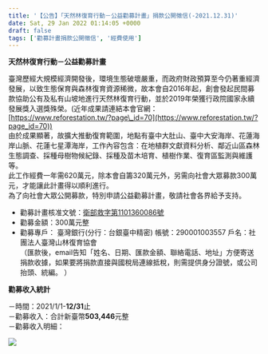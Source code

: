 ```yaml
---
title: '【公告】「天然林復育行動－公益勸募計畫」捐款公開徵信(-2021.12.31)'
date: Sat, 29 Jan 2022 01:14:05 +0000
draft: false
tags: ['勸募計畫捐款公開徵信', '經費使用']
---
```


**天然林復育行動－公益勸募計畫**

臺灣歷經大規模經濟開發後，環境生態破壞嚴重，而政府財政預算至今仍著重經濟發展，以致生態保育與森林復育資源稀微，故本會自2016年起，創會發起民間募款協助公有及私有山坡地進行天然林復育行動，並於2019年榮獲行政院國家永續發展獎入選獎殊榮。(近年成果請連結本會官網：[https://www.reforestation.tw/?page\_id=70](https://www.reforestation.tw/?page_id=70))  
由於成果顯著，故擴大推動復育範圍，地點有臺中大肚山、臺中大安海岸、花蓮海岸山脈、花蓮七星潭海岸，工作內容包含：在地植群文獻資料分析、鄰近山區森林生態調查、採種母樹物候紀錄、採種及苗木培育、植樹作業、復育區監測與維護等。  
此工作經費一年需620萬元，除本會自籌320萬元外，另需向社會大眾募款300萬元，才能讓此計畫得以順利進行。  
為了向社會大眾公開募款，特別申請公益勸募計畫，敬請社會各界給予支持。

*   勸募計畫核准文號：[衛部救字第1101360086號](https://www.reforestation.tw/?page_id=5134)
*   勸募金額：300萬元整
*   勸募專戶： 臺灣銀行(分行：台銀臺中精密) 帳號：290001003557 戶名：社團法人臺灣山林復育協會  
    （匯款後，email告知「姓名、日期、匯款金額、聯絡電話、地址」方便寄送捐款收據，如果要將捐款直接與國稅局連線抵稅，則需提供身分證號，或公司抬頭、統編。 ）

**勸募收入統計**

－時間：2021/1/1-**12/31**止  
－勸募收入：合計新臺幣**503,446**元整  
－勸募收入明細：

![](https://www.reforestation.tw/wp-content/uploads/2022/01/220129勸募公告-1.jpg)